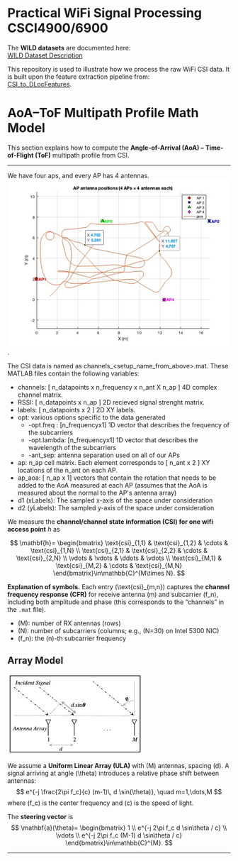 # Practical WiFi Signal Processing CSCI4900/6900


The **WILD datasets** are documented here:  
[WILD Dataset Description](https://github.com/ucsdwcsng/DLoc_pt_code/blob/main/wild.md)

This repository is used to illustrate how we process the raw WiFi CSI data. It is built upon the feature extraction pipeline from:  
[CSI_to_DLocFeatures](https://github.com/ucsdwcsng/CSI_to_DLocFeatures).

# AoA–ToF Multipath Profile Math Model

This section explains how to compute the **Angle-of-Arrival (AoA) – Time-of-Flight (ToF)** multipath profile from CSI.

---
We have four aps, and every AP has 4 antennas.
![Ap placements](./output/samples.jpg). 

The CSI data is named as channels_<setup_name_from_above>.mat. These MATLAB files contain the following variables:

- channels: [ n_datapoints x n_frequency x n_ant X n_ap ] 4D complex channel matrix.
- RSSI: [ n_datapoints x n_ap ] 2D recieved signal strenght matrix.
- labels: [ n_datapoints x 2 ] 2D XY labels.
- opt: various options specific to the data generated 
    - -opt.freq : [n_frequencyx1] 1D vector that describes the frequency of the subcarriers 
    - -opt.lambda: [n_frequencyx1] 1D vector that describes the wavelength of the subcarriers 
    - -ant_sep: antenna separation used on all of our APs
- ap: n_ap cell matrix. Each element corresponds to [ n_ant x 2 ] XY locations of the n_ant on each AP.
- ap_aoa: [ n_ap x 1] vectors that contain the rotation that needs to be added to the AoA measured at each AP (assumes that the AoA is measured about the normal to the AP's antenna array)
- d1 (xLabels): The sampled x-axis of the space under consideration
- d2 (yLabels): The sampled y-axis of the space under consideration

We measure the **channel/channel state information (CSI) for one wifi access point** $h$ as

$$
\mathbf{h}=
\begin{bmatrix}
\text{csi}_{1,1} & \text{csi}_{1,2} & \cdots & \text{csi}_{1,N} \\
\text{csi}_{2,1} & \text{csi}_{2,2} & \cdots & \text{csi}_{2,N} \\
\vdots & \vdots & \ddots & \vdots \\
\text{csi}_{M,1} & \text{csi}_{M,2} & \cdots & \text{csi}_{M,N}
\end{bmatrix}\in\mathbb{C}^{M\times N}.
$$

**Explanation of symbols.** 
Each entry \(\text{csi}_{m,n}\) captures the **channel frequency response (CFR)** for receive antenna \(m\) and subcarrier \(f_n\), including both amplitude and phase (this corresponds to the “channels” in the `.mat` file).
- \(M\): number of RX antennas (rows)
- \(N\): number of subcarriers (columns; e.g., \(N=30\) on Intel 5300 NIC)
- \(f_n\): the \(n\)-th subcarrier frequency

## Array Model
![AoA model](./output/aoa.png)

We assume a **Uniform Linear Array (ULA)** with \(M\) antennas, spacing \(d\). A signal arriving at angle \(\theta\) introduces a relative phase shift between antennas:
$$
e^{-j \frac{2\pi f_c}{c} (m-1)\, d \sin(\theta)}, \quad m=1,\dots,M
$$
where \(f_c\) is the center frequency and \(c\) is the speed of light.

The **steering vector** is
$$
\mathbf{a}(\theta)=
\begin{bmatrix}
1 \\
e^{-j 2\pi f_c d \sin\theta / c} \\
\vdots \\
e^{-j 2\pi f_c (M-1) d \sin\theta / c}
\end{bmatrix}\in\mathbb{C}^{M}.
$$

---


